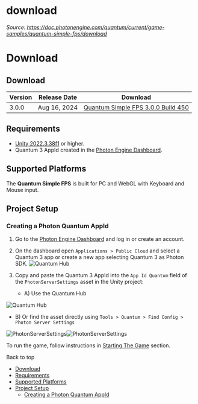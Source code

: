 # download

_Source: https://doc.photonengine.com/quantum/current/game-samples/quantum-simple-fps/download_

# Download

## Download

| Version | Release Date | Download |
| --- | --- | --- |
| 3.0.0 | Aug 16, 2024 | [Quantum Simple FPS 3.0.0 Build 450](https://dashboard.photonengine.com/download/quantum/quantum-simple-fps-3.0.0.zip) |

## Requirements

- [Unity 2022.3.38f1](unityhub://2022.3.38f1/c5d5a7410213) or higher.
- Quantum 3 AppId created in the [Photon Engine Dashboard](https://dashboard.photonengine.com).

## Supported Platforms

The **Quantum Simple FPS** is built for PC and WebGL with Keyboard and Mouse input.

## Project Setup

### Creating a Photon Quantum AppId

1. Go to the [Photon Engine Dashboard](https://dashboard.photonengine.com) and log in or create an account.

2. On the dashboard open `Applications > Public Cloud` and select a Quantum 3 app or create a new app selecting Quantum 3 as Photon SDK.
![Quantum Hub](/docs/img/quantum/v3/_shared/dashboard-menu.png)
3. Copy and paste the Quantum 3 AppId into the `App Id Quantum` field of the `PhotonServerSettings` asset in the Unity project:


   - A) Use the Quantum Hub

![Quantum Hub](/docs/img/quantum/v3/_shared/hub.png)

   - B) Or find the asset directly using `Tools > Quantum > Find Config > Photon Server Settings`

![PhotonServerSettings](/docs/img/quantum/v3/_shared/menu.png)![PhotonServerSettings](/docs/img/quantum/v3/_shared/asset.png)

To run the game, follow instructions in [Starting The Game](/quantum/current/game-samples/simple-fps/starting-the-game) section.

Back to top

- [Download](#download)
- [Requirements](#requirements)
- [Supported Platforms](#supported-platforms)
- [Project Setup](#project-setup)
  - [Creating a Photon Quantum AppId](#creating-a-photon-quantum-appid)